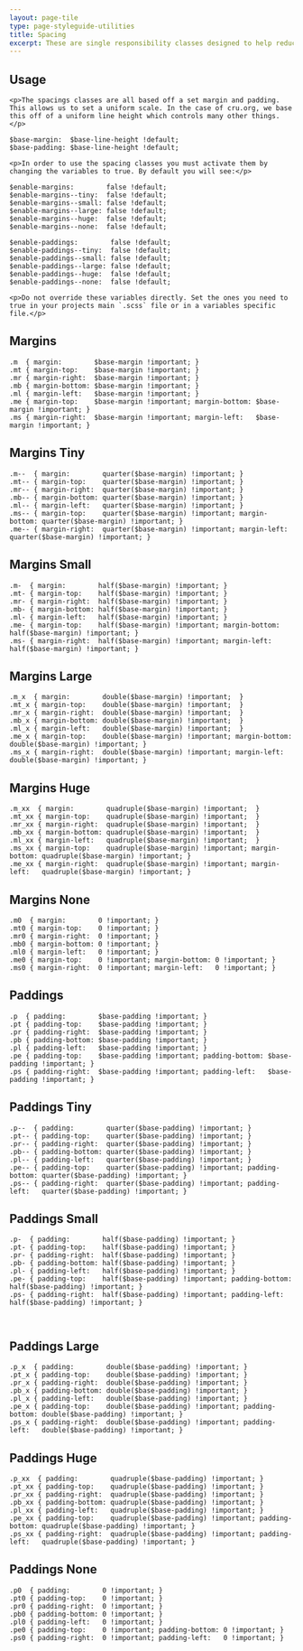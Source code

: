 ```yaml
---
layout: page-tile
type: page-styleguide-utilities
title: Spacing
excerpt: These are single responsibility classes designed to help reduce duplication in our SCSS.
---
```


<div class="panel  panel-default  p  markdown-body">
    <h2 class="styleguide-title">Usage</h2>

    <p>The spacings classes are all based off a set margin and padding. This allows us to set a uniform scale. In the case of cru.org, we base this off of a uniform line height which controls many other things. </p>
<pre><code class=" language-sass" data-lang="scss">$base-margin:  $base-line-height !default;
$base-padding: $base-line-height !default;
</code></pre>


    <p>In order to use the spacing classes you must activate them by changing the variables to true. By default you will see:</p>
<pre><code class=" language-sass" data-lang="scss">$enable-margins:        false !default;
$enable-margins--tiny:  false !default;
$enable-margins--small: false !default;
$enable-margins--large: false !default;
$enable-margins--huge:  false !default;
$enable-margins--none:  false !default;

$enable-paddings:        false !default;
$enable-paddings--tiny:  false !default;
$enable-paddings--small: false !default;
$enable-paddings--large: false !default;
$enable-paddings--huge:  false !default;
$enable-paddings--none:  false !default;
</code></pre>

    <p>Do not override these variables directly. Set the ones you need to true in your projects main `.scss` file or in a variables specific file.</p>
</div>

<div class="panel  panel-default  p  markdown-body">
    <h2 class="styleguide-title">Margins</h2>
<pre><code class=" language-sass" data-lang="scss">.m  { margin:        $base-margin !important; }
.mt { margin-top:    $base-margin !important; }
.mr { margin-right:  $base-margin !important; }
.mb { margin-bottom: $base-margin !important; }
.ml { margin-left:   $base-margin !important; }
.me { margin-top:    $base-margin !important; margin-bottom: $base-margin !important; }
.ms { margin-right:  $base-margin !important; margin-left:   $base-margin !important; }
</code></pre>
</div>


<div class="panel  panel-default  p  markdown-body">
    <h2 class="styleguide-title">Margins Tiny</h2>
<pre><code class=" language-sass" data-lang="scss">.m--  { margin:        quarter($base-margin) !important; }
.mt-- { margin-top:    quarter($base-margin) !important; }
.mr-- { margin-right:  quarter($base-margin) !important; }
.mb-- { margin-bottom: quarter($base-margin) !important; }
.ml-- { margin-left:   quarter($base-margin) !important; }
.ms-- { margin-top:    quarter($base-margin) !important; margin-bottom: quarter($base-margin) !important; }
.me-- { margin-right:  quarter($base-margin) !important; margin-left:   quarter($base-margin) !important; }
</code></pre>
</div>


<div class="panel  panel-default  p  markdown-body">
    <h2 class="styleguide-title">Margins Small</h2>
<pre><code class=" language-sass" data-lang="scss">.m-  { margin:        half($base-margin) !important; }
.mt- { margin-top:    half($base-margin) !important; }
.mr- { margin-right:  half($base-margin) !important; }
.mb- { margin-bottom: half($base-margin) !important; }
.ml- { margin-left:   half($base-margin) !important; }
.me- { margin-top:    half($base-margin) !important; margin-bottom: half($base-margin) !important; }
.ms- { margin-right:  half($base-margin) !important; margin-left:   half($base-margin) !important; }
</code></pre>
</div>

<div class="panel  panel-default  p  markdown-body">
    <h2 class="styleguide-title">Margins Large</h2>
<pre><code class=" language-sass" data-lang="scss">.m_x  { margin:        double($base-margin) !important;  }
.mt_x { margin-top:    double($base-margin) !important;  }
.mr_x { margin-right:  double($base-margin) !important;  }
.mb_x { margin-bottom: double($base-margin) !important;  }
.ml_x { margin-left:   double($base-margin) !important;  }
.me_x { margin-top:    double($base-margin) !important; margin-bottom:  double($base-margin) !important; }
.ms_x { margin-right:  double($base-margin) !important; margin-left:    double($base-margin) !important; }
</code></pre>
</div>

<div class="panel  panel-default  p  markdown-body">
    <h2 class="styleguide-title">Margins Huge</h2>
<pre><code class=" language-sass" data-lang="scss">.m_xx  { margin:        quadruple($base-margin) !important;  }
.mt_xx { margin-top:    quadruple($base-margin) !important;  }
.mr_xx { margin-right:  quadruple($base-margin) !important;  }
.mb_xx { margin-bottom: quadruple($base-margin) !important;  }
.ml_xx { margin-left:   quadruple($base-margin) !important;  }
.ms_xx { margin-top:    quadruple($base-margin) !important; margin-bottom: quadruple($base-margin) !important; }
.me_xx { margin-right:  quadruple($base-margin) !important; margin-left:   quadruple($base-margin) !important; }
</code></pre>
</div>

<div class="panel  panel-default  p  markdown-body">
    <h2 class="styleguide-title">Margins None</h2>
<pre><code class=" language-sass" data-lang="scss">.m0  { margin:        0 !important; }
.mt0 { margin-top:    0 !important; }
.mr0 { margin-right:  0 !important; }
.mb0 { margin-bottom: 0 !important; }
.ml0 { margin-left:   0 !important; }
.me0 { margin-top:    0 !important; margin-bottom: 0 !important; }
.ms0 { margin-right:  0 !important; margin-left:   0 !important; }
</code></pre>
</div>

<div class="panel  panel-default  p  markdown-body">
    <h2 class="styleguide-title">Paddings</h2>
<pre><code class=" language-sass" data-lang="scss">.p  { padding:        $base-padding !important; }
.pt { padding-top:    $base-padding !important; }
.pr { padding-right:  $base-padding !important; }
.pb { padding-bottom: $base-padding !important; }
.pl { padding-left:   $base-padding !important; }
.pe { padding-top:    $base-padding !important; padding-bottom: $base-padding !important; }
.ps { padding-right:  $base-padding !important; padding-left:   $base-padding !important; }
</code></pre>
</div>

<div class="panel  panel-default  p  markdown-body">
    <h2 class="styleguide-title">Paddings Tiny</h2>
<pre><code class=" language-sass" data-lang="scss">.p--  { padding:        quarter($base-padding) !important; }
.pt-- { padding-top:    quarter($base-padding) !important; }
.pr-- { padding-right:  quarter($base-padding) !important; }
.pb-- { padding-bottom: quarter($base-padding) !important; }
.pl-- { padding-left:   quarter($base-padding) !important; }
.pe-- { padding-top:    quarter($base-padding) !important; padding-bottom: quarter($base-padding) !important; }
.ps-- { padding-right:  quarter($base-padding) !important; padding-left:   quarter($base-padding) !important; }
</code></pre>
</div>

<div class="panel  panel-default  p  markdown-body">
    <h2 class="styleguide-title">Paddings Small</h2>
<pre><code class=" language-sass" data-lang="scss">.p-  { padding:        half($base-padding) !important; }
.pt- { padding-top:    half($base-padding) !important; }
.pr- { padding-right:  half($base-padding) !important; }
.pb- { padding-bottom: half($base-padding) !important; }
.pl- { padding-left:   half($base-padding) !important; }
.pe- { padding-top:    half($base-padding) !important; padding-bottom: half($base-padding) !important; }
.ps- { padding-right:  half($base-padding) !important; padding-left:   half($base-padding) !important; }

</code></pre>
</div>

<div class="panel  panel-default  p  markdown-body">
    <h2 class="styleguide-title">Paddings Large</h2>
<pre><code class=" language-sass" data-lang="scss">.p_x  { padding:        double($base-padding) !important; }
.pt_x { padding-top:    double($base-padding) !important; }
.pr_x { padding-right:  double($base-padding) !important; }
.pb_x { padding-bottom: double($base-padding) !important; }
.pl_x { padding-left:   double($base-padding) !important; }
.pe_x { padding-top:    double($base-padding) !important; padding-bottom: double($base-padding) !important; }
.ps_x { padding-right:  double($base-padding) !important; padding-left:   double($base-padding) !important; }
</code></pre>
</div>

<div class="panel  panel-default  p  markdown-body">
    <h2 class="styleguide-title">Paddings Huge</h2>
<pre><code class=" language-sass" data-lang="scss">.p_xx  { padding:        quadruple($base-padding) !important; }
.pt_xx { padding-top:    quadruple($base-padding) !important; }
.pr_xx { padding-right:  quadruple($base-padding) !important; }
.pb_xx { padding-bottom: quadruple($base-padding) !important; }
.pl_xx { padding-left:   quadruple($base-padding) !important; }
.pe_xx { padding-top:    quadruple($base-padding) !important; padding-bottom: quadruple($base-padding) !important; }
.ps_xx { padding-right:  quadruple($base-padding) !important; padding-left:   quadruple($base-padding) !important; }
</code></pre>
</div>

<div class="panel  panel-default  p  markdown-body">
    <h2 class="styleguide-title">Paddings None</h2>
<pre><code class=" language-sass" data-lang="scss">.p0  { padding:        0 !important; }
.pt0 { padding-top:    0 !important; }
.pr0 { padding-right:  0 !important; }
.pb0 { padding-bottom: 0 !important; }
.pl0 { padding-left:   0 !important; }
.pe0 { padding-top:    0 !important; padding-bottom: 0 !important; }
.ps0 { padding-right:  0 !important; padding-left:   0 !important; }
</code></pre>
</div>
